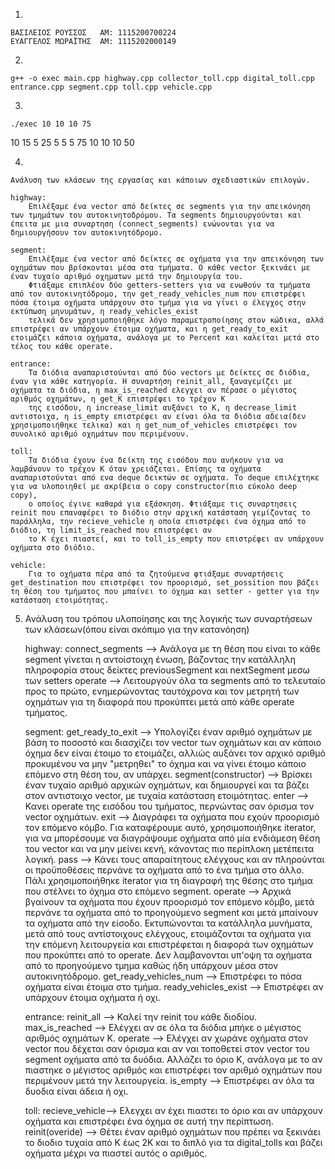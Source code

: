 1)

	ΒΑΣΙΛΕΙΟΣ ΡΟΥΣΣΟΣ 	ΑΜ: 1115200700224
	ΕΥΑΓΓΕΛΟΣ ΜΩΡΑΪΤΗΣ 	ΑΜ: 1115202000149

2)

	g++ -o exec main.cpp highway.cpp collector_toll.cpp digital_toll.cpp entrance.cpp segment.cpp toll.cpp vehicle.cpp
	
3)

	./exec 10 10 10 75

10 15 5 25
5 5 5 75
10 10 10 50

4)
	
	Ανάλυση των κλάσεων της εργασίας και κάποιων σχεδιαστικών επιλογών.
	
	highway:
		Επιλέξαμε ένα vector από δείκτες σε segments για την απεικόνηση των τμημάτων του αυτοκινητοδρόμου. Τα segments δημιουργούνται και έπειτα με μια συναρτηση (connect_segments) ενώνονται για να δημιουργήσουν τον αυτοκινητόδρομο.
		
	segment:
		Επιλέξαμε ένα vector από δείκτες σε οχήματα για την απεικόνηση των οχημάτων που βρίσκονται μέσα στα τμήματα. Ο κάθε vector ξεκινάει με έναν τυχαίο αριθμό οχηματων μετά την δημιουργία του.
		Φτιάξαμε επιπλέον δύο getters-setters για να ενωθούν τα τμήματα από τον αυτοκινητόδρομο, την get_ready_vehicles_num που επιστρέφει πόσα έτοιμα οχήματα υπάρχουν στο τμήμα για να γίνει ο έλεγχος στην εκτύπωση μηνυμάτων, η ready_vehicles_exist
		τελικά δεν χρησιμοποιήθηκε λόγο παραμετροποίησης στον κώδικα, αλλά επιστρέφει αν υπάρχουν έτοιμα οχήματα, και η get_ready_to_exit ετοιμάζει κάποια οχήματα, ανάλογα με το Percent και καλείται μετά στο τέλος του κάθε operate.
		
	entrance:
		Τα διόδια αναπαριστούνται από δύο vectors με δείκτες σε διόδια, έναν για κάθε κατηγορία. Η συναρτήση reinit_all, ξαναγεμίζει με οχήματα τα διόδια, η max_is_reached ελεγχει αν πέρασε ο μέγιστος αριθμός οχημάτων, η get_K επιστρέφει το τρέχον K
		της εισόδου, η increase_limit αυξάνει το Κ, η decrease_limit αντιστοιχα, η is_empty επιστρέφει αν είναι όλα τα διόδια αδεια(δεν χρησιμοποιήθηκε τελικα) και η get_num_of_vehicles επιστρέφει τον συνολικό αριθμό οχημάτων που περιμένουν.
		
	toll:
		Τα διόδια έχουν ένα δείκτη της εισόδου που ανήκουν για να λαμβάνουν το τρέχον Κ όταν χρειάζεται. Επίσης τα οχήματα αναπαριστούνται από ενα deque δεικτών σε οχήματα. Το deque επιλέχτηκε για να υλοποιηθεί με ακρίβεια ο copy constructor(πιο εύκολο deep copy), 
		ο οποίος έγινε καθαρά για εξάσκηση. Φτιάξαμε τις συναρτησεις reinit που επαναφέρει το διόδιο στην αρχική κατάσταση γεμίζοντας το παράλληλα, την recieve_vehicle η οποία επιστρέφει ένα όχημα από το διόδιο, τη limit_is_reached που επιστρέφει αν
		το Κ έχει πιαστεί, και το toll_is_empty που επιστρέφει αν υπάρχουν οχήματα στο διόδιο.
	
	vehicle: 
		Για το οχήματα πέρα από τα ζητούμενα φτιάξαμε συναρτήσεις get_destination που επιστρέφει τον προορισμό, set_possition που βάζει τη θέση του τμήματος που μπαίνει το όχημα και setter - getter για την κατάσταση ετοιμότητας.
	
5)
	Ανάλυση του τρόπου υλοποίησης και της λογικής των συναρτήσεων των κλάσεων(όπου είναι σκόπιμο για την κατανόηση)
	
	highway:
		connect_segments --> Ανάλογα με τη θέση που είναι το κάθε segment γίνεται η αντοίστοιχη ένωση, βάζοντας την κατάλληλη πληροφορία στους δείκτες previousSegment και nextSegment μεσω των setters
		operate --> Λειτουργούν όλα τα segments από το τελευταίο προς το πρώτο, ενημερώνοντας ταυτόχρονα και τον μετρητή των οχημάτων για τη διαφορά που προκύπτει μετά από κάθε operate τμήματος.
		

	segment:
		get_ready_to_exit --> Υπολογίζει έναν αριθμό οχημάτων με βάση το ποσοστό και διασχίζει τον vector των οχημάτων και αν κάποιο όχημα δεν είναι έτοιμο το ετοιμάζει, αλλιώς αυξάνει τον αρχικό αριθμό προκυμένου να μην "μετρηθει" το όχημα και να 
							  γίνει έτοιμο κάποιο επόμενο στη θέση του, αν υπάρχει.	
		segment(constructor) --> Βρίσκει έναν τυχαίο αριθμό αρχικών οχημάτων, και δημιουργεί και τα βάζει στον αντιστοιχο vector, με τυχαία κατάσταση ετοιμότητας.
		enter --> Κανει operate της εισόδου του τμήματος, περνώντας σαν όρισμα τον vector οχημάτων.
		exit --> Διαγράφει τα οχήματα που εχούν προορισμό τον επόμενο κόμβο. Για καταφέρουμε αυτό, χρησιμοποιήθηκε iterator, για να μπορέσουμε να διαγράψουμε οχήματα από μία ενδιάμεση θέση του vector και να μην μείνει κενή, κάνοντας πιο περίπλοκη
				 μετέπειτα λογική.
		pass --> Κάνει τους απαραίτητους ελέγχους και αν πληρούνται οι προϋποθέσεις περνάνε τα οχήματα από το ένα τμήμα στο άλλο. Πάλι χρησιμοποιήθηκε iterator για τη διαγραφή της θέσης στο τμήμα που στέλνει το όχημα στο επόμενο segment.
		operate --> Αρχικά βγαίνουν τα οχήματα που έχουν προορισμό τον επόμενο κόμβο, μετά περνάνε τα οχήματα από το προηγούμενο segment και μετά μπαίνουν τα οχήματα από την είσοδο. Εκτυπώνονται τα κατάλληλα μυνήματα, μετά από τους αντίστοιχους 
					ελέγχους, ετοιμάζονται τα οχήματα για την επόμενη λειτουργεία και επιστρέφεται η διαφορά των οχημάτων που προκύπτει από το operate. Δεν λαμβανονται υπ'οψη τα οχήματα από το προηγούμενο τμημα καθώς ήδη υπάρχουν μέσα στον αυτοκινητόδρομο.
		get_ready_vehicles_num --> Επιστρέφει το πόσα οχήματα είναι έτοιμα στο τμήμα.
		ready_vehicles_exist --> Επιστρέφει αν υπάρχουν έτοιμα οχήματα ή οχι.
		
	entrance:
		reinit_all --> Καλεί την reinit του κάθε διοδίου.
		max_is_reached --> Ελέγχει αν σε όλα τα διόδια μπήκε ο μέγιστος αριθμός οχημάτων Κ.
		operate --> Ελέγχει αν χωράνε οχήματα στον vector που δέχεται σαν όρισμα και αν ναι τοποθετεί στον vector του segment οχήματα από τα δυόδια. Αλλάζει το όριο Κ, ανάλογα με το αν πιαστηκε ο μέγιστος αριθμός και επιστρέφει τον αριθμό οχημάτων 
					που περιμένουν μετά την λειτουργεία.
		is_empty --> Επιστρέφει αν όλα τα δυοδια είναι άδεια ή οχι.
		
	toll:
		recieve_vehicle--> Ελεγχει αν έχει πιαστει το όριο και αν υπάρχουν οχήματα και επιστρέφει ένα όχημα σε αυτή την περίπτωση.
		reinit(overide) --> Θέτει έναν αριθμό οχημάτων που πρέπει να ξεκινάει το διοδιο τυχαία από Κ έως 2Κ και το διπλό για τα digital_tolls και βάζει οχήματα μέχρι να πιαστεί αυτός ο αριθμός.